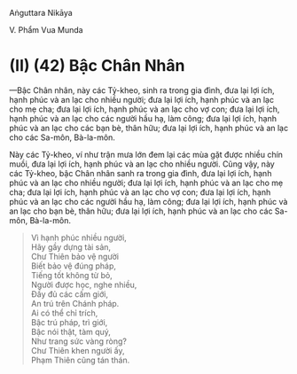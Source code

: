 Aṅguttara Nikāya

V. Phẩm Vua Munda

# (II) (42) Bậc Chân Nhân

—Bậc Chân nhân, này các Tỷ-kheo, sinh ra trong gia đình, đưa lại lợi ích, hạnh phúc và an lạc cho nhiều người; đưa lại lợi ích, hạnh phúc và an lạc cho mẹ cha; đưa lại lợi ích, hạnh phúc và an lạc cho vợ con; đưa lại lợi ích, hạnh phúc và an lạc cho các người hầu hạ, làm công; đưa lại lợi ích, hạnh phúc và an lạc cho các bạn bè, thân hữu; đưa lại lợi ích, hạnh phúc và an lạc cho các Sa-môn, Bà-la-môn.

Này các Tỷ-kheo, ví như trận mưa lớn đem lại các mùa gặt được nhiều chín muồi, đưa lại lợi ích, hạnh phúc và an lạc cho nhiều người. Cũng vậy, này các Tỷ-kheo, bậc Chân nhân sanh ra trong gia đình, đưa lại lợi ích, hạnh phúc và an lạc cho nhiều người; đưa lại lợi ích, hạnh phúc và an lạc cho mẹ cha; đưa lại lợi ích, hạnh phúc và an lạc cho vợ con; đưa lại lợi ích, hạnh phúc và an lạc cho các người hầu hạ, làm công; đưa lại lợi ích, hạnh phúc và an lạc cho bạn bè, thân hữu; đưa lại lợi ích, hạnh phúc và an lạc cho các Sa-môn, Bà-la-môn.

> Vì hạnh phúc nhiều người,  
> Hãy gầy dựng tài sản,  
> Chư Thiên bảo vệ người  
> Biết bảo vệ đúng pháp,  
> Tiếng tốt không từ bỏ,  
> Người được học, nghe nhiều,  
> Ðầy đủ các cấm giới,  
> An trú trên Chánh pháp.  
> Ai có thể chỉ trích,  
> Bậc trú pháp, trì giới,  
> Bậc nói thật, tàm quý,  
> Như trang sức vàng ròng?  
> Chư Thiên khen người ấy,  
> Phạm Thiên cũng tán thán.

